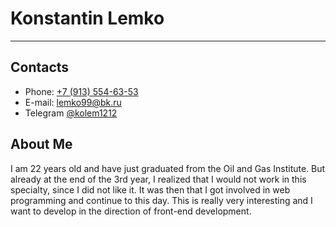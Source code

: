 # Konstantin Lemko

---

## Contacts

* Phone: [+7 (913) 554-63-53](tel:+79135546353)
* E-mail: [lemko99@bk.ru](mailto:lemko99@bk.ru)
* Telegram [@kolem1212](https://t.me/kolem1212)

## About Me

I am 22 years old and have just graduated from the Oil and Gas Institute. But already at the end of the 3rd year, I realized that I would not work in this specialty, since I did not like it. It was then that I got involved in web programming and continue to this day. This is really very interesting and I want to develop in the direction of front-end development.



